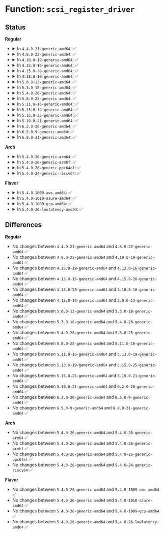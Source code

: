 # Function: <code>scsi_register_driver</code>

## Status
<b>Regular</b>
<ul>
<li>
<details>
<summary>In <code>4.4.0-21-generic-amd64</code>: ✅</summary>

```c
int scsi_register_driver(struct device_driver * drv)
```

```json
{
  "name": "scsi_register_driver",
  "collision_type": "Unique Global",
  "inline_type": "No",
  "funcs": [
    {
      "addr": 18446744071584830704,
      "name": "scsi_register_driver",
      "external": true,
      "loc": "drivers/scsi/scsi_sysfs.c:1217",
      "file": "drivers/scsi/scsi_sysfs.c",
      "inline": "seen, unknown",
      "caller_inline": [],
      "caller_func": [
        "drivers/scsi/sd.c:init_sd"
      ]
    }
  ],
  "symbols": [
    {
      "addr": 18446744071584830704,
      "name": "scsi_register_driver",
      "section": ".text",
      "bind": "STB_GLOBAL",
      "size": 24
    }
  ]
}
```
</details>
</li>
<li>
<details>
<summary>In <code>4.8.0-22-generic-amd64</code>: ✅</summary>

```c
int scsi_register_driver(struct device_driver * drv)
```

```json
{
  "name": "scsi_register_driver",
  "collision_type": "Unique Global",
  "inline_type": "No",
  "funcs": [
    {
      "addr": 18446744071585192816,
      "name": "scsi_register_driver",
      "external": true,
      "loc": "drivers/scsi/scsi_sysfs.c:1392",
      "file": "drivers/scsi/scsi_sysfs.c",
      "inline": "seen, unknown",
      "caller_inline": [],
      "caller_func": [
        "drivers/scsi/sd.c:init_sd"
      ]
    }
  ],
  "symbols": [
    {
      "addr": 18446744071585192816,
      "name": "scsi_register_driver",
      "section": ".text",
      "bind": "STB_GLOBAL",
      "size": 24
    }
  ]
}
```
</details>
</li>
<li>
<details>
<summary>In <code>4.10.0-19-generic-amd64</code>: ✅</summary>

```c
int scsi_register_driver(struct device_driver * drv)
```

```json
{
  "name": "scsi_register_driver",
  "collision_type": "Unique Global",
  "inline_type": "No",
  "funcs": [
    {
      "addr": 18446744071585387536,
      "name": "scsi_register_driver",
      "external": true,
      "loc": "drivers/scsi/scsi_sysfs.c:1388",
      "file": "drivers/scsi/scsi_sysfs.c",
      "inline": "seen, unknown",
      "caller_inline": [],
      "caller_func": [
        "drivers/scsi/sd.c:init_sd"
      ]
    }
  ],
  "symbols": [
    {
      "addr": 18446744071585387536,
      "name": "scsi_register_driver",
      "section": ".text",
      "bind": "STB_GLOBAL",
      "size": 24
    }
  ]
}
```
</details>
</li>
<li>
<details>
<summary>In <code>4.13.0-16-generic-amd64</code>: ✅</summary>

```c
int scsi_register_driver(struct device_driver * drv)
```

```json
{
  "name": "scsi_register_driver",
  "collision_type": "Unique Global",
  "inline_type": "No",
  "funcs": [
    {
      "addr": 18446744071585472320,
      "name": "scsi_register_driver",
      "external": true,
      "loc": "drivers/scsi/scsi_sysfs.c:1416",
      "file": "drivers/scsi/scsi_sysfs.c",
      "inline": "seen, unknown",
      "caller_inline": [],
      "caller_func": [
        "drivers/scsi/sd.c:init_sd"
      ]
    }
  ],
  "symbols": [
    {
      "addr": 18446744071585472320,
      "name": "scsi_register_driver",
      "section": ".text",
      "bind": "STB_GLOBAL",
      "size": 24
    }
  ]
}
```
</details>
</li>
<li>
<details>
<summary>In <code>4.15.0-20-generic-amd64</code>: ✅</summary>

```c
int scsi_register_driver(struct device_driver * drv)
```

```json
{
  "name": "scsi_register_driver",
  "collision_type": "Unique Global",
  "inline_type": "No",
  "funcs": [
    {
      "addr": 18446744071585903456,
      "name": "scsi_register_driver",
      "external": true,
      "loc": "drivers/scsi/scsi_sysfs.c:1470",
      "file": "drivers/scsi/scsi_sysfs.c",
      "inline": "seen, unknown",
      "caller_inline": [],
      "caller_func": [
        "drivers/scsi/sd.c:init_sd"
      ]
    }
  ],
  "symbols": [
    {
      "addr": 18446744071585903456,
      "name": "scsi_register_driver",
      "section": ".text",
      "bind": "STB_GLOBAL",
      "size": 24
    }
  ]
}
```
</details>
</li>
<li>
<details>
<summary>In <code>4.18.0-10-generic-amd64</code>: ✅</summary>

```c
int scsi_register_driver(struct device_driver * drv)
```

```json
{
  "name": "scsi_register_driver",
  "collision_type": "Unique Global",
  "inline_type": "No",
  "funcs": [
    {
      "addr": 18446744071586150256,
      "name": "scsi_register_driver",
      "external": true,
      "loc": "drivers/scsi/scsi_sysfs.c:1493",
      "file": "drivers/scsi/scsi_sysfs.c",
      "inline": "seen, unknown",
      "caller_inline": [],
      "caller_func": [
        "drivers/scsi/sd.c:init_sd",
        "drivers/scsi/sr.c:init_sr"
      ]
    }
  ],
  "symbols": [
    {
      "addr": 18446744071586150256,
      "name": "scsi_register_driver",
      "section": ".text",
      "bind": "STB_GLOBAL",
      "size": 24
    }
  ]
}
```
</details>
</li>
<li>
<details>
<summary>In <code>5.0.0-13-generic-amd64</code>: ✅</summary>

```c
int scsi_register_driver(struct device_driver * drv)
```

```json
{
  "name": "scsi_register_driver",
  "collision_type": "Unique Global",
  "inline_type": "No",
  "funcs": [
    {
      "addr": 18446744071586291824,
      "name": "scsi_register_driver",
      "external": true,
      "loc": "drivers/scsi/scsi_sysfs.c:1499",
      "file": "drivers/scsi/scsi_sysfs.c",
      "inline": "seen, unknown",
      "caller_inline": [],
      "caller_func": [
        "drivers/scsi/sd.c:init_sd",
        "drivers/scsi/sr.c:init_sr"
      ]
    }
  ],
  "symbols": [
    {
      "addr": 18446744071586291824,
      "name": "scsi_register_driver",
      "section": ".text",
      "bind": "STB_GLOBAL",
      "size": 24
    }
  ]
}
```
</details>
</li>
<li>
<details>
<summary>In <code>5.3.0-18-generic-amd64</code>: ✅</summary>

```c
int scsi_register_driver(struct device_driver * drv)
```

```json
{
  "name": "scsi_register_driver",
  "collision_type": "Unique Global",
  "inline_type": "No",
  "funcs": [
    {
      "addr": 18446744071586535312,
      "name": "scsi_register_driver",
      "external": true,
      "loc": "drivers/scsi/scsi_sysfs.c:1511",
      "file": "drivers/scsi/scsi_sysfs.c",
      "inline": "seen, unknown",
      "caller_inline": [],
      "caller_func": [
        "drivers/scsi/sd.c:init_sd",
        "drivers/scsi/sr.c:init_sr"
      ]
    }
  ],
  "symbols": [
    {
      "addr": 18446744071586535312,
      "name": "scsi_register_driver",
      "section": ".text",
      "bind": "STB_GLOBAL",
      "size": 24
    }
  ]
}
```
</details>
</li>
<li>
<details>
<summary>In <code>5.4.0-26-generic-amd64</code>: ✅</summary>

```c
int scsi_register_driver(struct device_driver * drv)
```

```json
{
  "name": "scsi_register_driver",
  "collision_type": "Unique Global",
  "inline_type": "No",
  "funcs": [
    {
      "addr": 18446744071586683408,
      "name": "scsi_register_driver",
      "external": true,
      "loc": "drivers/scsi/scsi_sysfs.c:1520",
      "file": "drivers/scsi/scsi_sysfs.c",
      "inline": "seen, unknown",
      "caller_inline": [],
      "caller_func": [
        "drivers/scsi/sd.c:init_sd",
        "drivers/scsi/sr.c:init_sr"
      ]
    }
  ],
  "symbols": [
    {
      "addr": 18446744071586683408,
      "name": "scsi_register_driver",
      "section": ".text",
      "bind": "STB_GLOBAL",
      "size": 24
    }
  ]
}
```
</details>
</li>
<li>
<details>
<summary>In <code>5.8.0-25-generic-amd64</code>: ✅</summary>

```c
int scsi_register_driver(struct device_driver * drv)
```

```json
{
  "name": "scsi_register_driver",
  "collision_type": "Unique Global",
  "inline_type": "No",
  "funcs": [
    {
      "addr": 18446744071587481744,
      "name": "scsi_register_driver",
      "external": true,
      "loc": "drivers/scsi/scsi_sysfs.c:1540",
      "file": "drivers/scsi/scsi_sysfs.c",
      "inline": "seen, unknown",
      "caller_inline": [],
      "caller_func": [
        "drivers/scsi/sd.c:init_sd",
        "drivers/scsi/sr.c:init_sr"
      ]
    }
  ],
  "symbols": [
    {
      "addr": 18446744071587481744,
      "name": "scsi_register_driver",
      "section": ".text",
      "bind": "STB_GLOBAL",
      "size": 24
    }
  ]
}
```
</details>
</li>
<li>
<details>
<summary>In <code>5.11.0-16-generic-amd64</code>: ✅</summary>

```c
int scsi_register_driver(struct device_driver * drv)
```

```json
{
  "name": "scsi_register_driver",
  "collision_type": "Unique Global",
  "inline_type": "No",
  "funcs": [
    {
      "addr": 18446744071587549328,
      "name": "scsi_register_driver",
      "external": true,
      "loc": "drivers/scsi/scsi_sysfs.c:1551",
      "file": "drivers/scsi/scsi_sysfs.c",
      "inline": "seen, unknown",
      "caller_inline": [],
      "caller_func": [
        "drivers/scsi/sd.c:init_sd",
        "drivers/scsi/sr.c:init_sr"
      ]
    }
  ],
  "symbols": [
    {
      "addr": 18446744071587549328,
      "name": "scsi_register_driver",
      "section": ".text",
      "bind": "STB_GLOBAL",
      "size": 24
    }
  ]
}
```
</details>
</li>
<li>
<details>
<summary>In <code>5.13.0-19-generic-amd64</code>: ✅</summary>

```c
int scsi_register_driver(struct device_driver * drv)
```

```json
{
  "name": "scsi_register_driver",
  "collision_type": "Unique Global",
  "inline_type": "No",
  "funcs": [
    {
      "addr": 18446744071587431760,
      "name": "scsi_register_driver",
      "external": true,
      "loc": "drivers/scsi/scsi_sysfs.c:1557",
      "file": "drivers/scsi/scsi_sysfs.c",
      "inline": "seen, unknown",
      "caller_inline": [],
      "caller_func": [
        "drivers/scsi/sd.c:init_sd",
        "drivers/scsi/sr.c:init_sr"
      ]
    }
  ],
  "symbols": [
    {
      "addr": 18446744071587431760,
      "name": "scsi_register_driver",
      "section": ".text",
      "bind": "STB_GLOBAL",
      "size": 24
    }
  ]
}
```
</details>
</li>
<li>
<details>
<summary>In <code>5.15.0-25-generic-amd64</code>: ✅</summary>

```c
int scsi_register_driver(struct device_driver * drv)
```

```json
{
  "name": "scsi_register_driver",
  "collision_type": "Unique Global",
  "inline_type": "No",
  "funcs": [
    {
      "addr": 18446744071588005152,
      "name": "scsi_register_driver",
      "external": true,
      "loc": "drivers/scsi/scsi_sysfs.c:1583",
      "file": "drivers/scsi/scsi_sysfs.c",
      "inline": "seen, unknown",
      "caller_inline": [],
      "caller_func": [
        "drivers/scsi/sd.c:init_sd",
        "drivers/scsi/sr.c:init_sr"
      ]
    }
  ],
  "symbols": [
    {
      "addr": 18446744071588005152,
      "name": "scsi_register_driver",
      "section": ".text",
      "bind": "STB_GLOBAL",
      "size": 24
    }
  ]
}
```
</details>
</li>
<li>
<details>
<summary>In <code>5.19.0-21-generic-amd64</code>: ✅</summary>

```c
int scsi_register_driver(struct device_driver * drv)
```

```json
{
  "name": "scsi_register_driver",
  "collision_type": "Unique Global",
  "inline_type": "No",
  "funcs": [
    {
      "addr": 18446744071589365776,
      "name": "scsi_register_driver",
      "external": true,
      "loc": "drivers/scsi/scsi_sysfs.c:1577",
      "file": "drivers/scsi/scsi_sysfs.c",
      "inline": "seen, unknown",
      "caller_inline": [],
      "caller_func": [
        "drivers/scsi/sd.c:init_sd",
        "drivers/scsi/sr.c:init_sr"
      ]
    }
  ],
  "symbols": [
    {
      "addr": 18446744071589365776,
      "name": "scsi_register_driver",
      "section": ".text",
      "bind": "STB_GLOBAL",
      "size": 30
    }
  ]
}
```
</details>
</li>
<li>
<details>
<summary>In <code>6.2.0-20-generic-amd64</code>: ✅</summary>

```c
int scsi_register_driver(struct device_driver * drv)
```

```json
{
  "name": "scsi_register_driver",
  "collision_type": "Unique Global",
  "inline_type": "No",
  "funcs": [
    {
      "addr": 18446744071590935312,
      "name": "scsi_register_driver",
      "external": true,
      "loc": "drivers/scsi/scsi_sysfs.c:1572",
      "file": "drivers/scsi/scsi_sysfs.c",
      "inline": "seen, unknown",
      "caller_inline": [],
      "caller_func": [
        "drivers/scsi/sd.c:init_sd",
        "drivers/scsi/sr.c:init_sr"
      ]
    }
  ],
  "symbols": [
    {
      "addr": 18446744071590935312,
      "name": "scsi_register_driver",
      "section": ".text",
      "bind": "STB_GLOBAL",
      "size": 30
    }
  ]
}
```
</details>
</li>
<li>
<details>
<summary>In <code>6.5.0-9-generic-amd64</code>: ✅</summary>

```c
int scsi_register_driver(struct device_driver * drv)
```

```json
{
  "name": "scsi_register_driver",
  "collision_type": "Unique Global",
  "inline_type": "No",
  "funcs": [
    {
      "addr": 18446744071591278928,
      "name": "scsi_register_driver",
      "external": true,
      "loc": "drivers/scsi/scsi_sysfs.c:1602",
      "file": "drivers/scsi/scsi_sysfs.c",
      "inline": "seen, unknown",
      "caller_inline": [],
      "caller_func": [
        "drivers/scsi/sd.c:init_sd",
        "drivers/scsi/sr.c:init_sr"
      ]
    }
  ],
  "symbols": [
    {
      "addr": 18446744071591278928,
      "name": "scsi_register_driver",
      "section": ".text",
      "bind": "STB_GLOBAL",
      "size": 30
    }
  ]
}
```
</details>
</li>
<li>
<details>
<summary>In <code>6.8.0-31-generic-amd64</code>: ✅</summary>

```c
int scsi_register_driver(struct device_driver * drv)
```

```json
{
  "name": "scsi_register_driver",
  "collision_type": "Unique Global",
  "inline_type": "No",
  "funcs": [
    {
      "addr": 18446744071591626368,
      "name": "scsi_register_driver",
      "external": true,
      "loc": "drivers/scsi/scsi_sysfs.c:1602",
      "file": "drivers/scsi/scsi_sysfs.c",
      "inline": "seen, unknown",
      "caller_inline": [],
      "caller_func": [
        "drivers/scsi/sd.c:init_sd",
        "drivers/scsi/sr.c:init_sr"
      ]
    }
  ],
  "symbols": [
    {
      "addr": 18446744071591626368,
      "name": "scsi_register_driver",
      "section": ".text",
      "bind": "STB_GLOBAL",
      "size": 30
    }
  ]
}
```
</details>
</li>
</ul>
<b>Arch</b>
<ul>
<li>
<details>
<summary>In <code>5.4.0-26-generic-arm64</code>: ✅</summary>

```c
int scsi_register_driver(struct device_driver * drv)
```

```json
{
  "name": "scsi_register_driver",
  "collision_type": "Unique Global",
  "inline_type": "No",
  "funcs": [
    {
      "addr": 18446603336499586960,
      "name": "scsi_register_driver",
      "external": true,
      "loc": "drivers/scsi/scsi_sysfs.c:1520",
      "file": "drivers/scsi/scsi_sysfs.c",
      "inline": "seen, unknown",
      "caller_inline": [],
      "caller_func": [
        "drivers/scsi/sd.c:init_sd",
        "drivers/scsi/sr.c:init_sr"
      ]
    }
  ],
  "symbols": [
    {
      "addr": 18446603336499586960,
      "name": "scsi_register_driver",
      "section": ".text",
      "bind": "STB_GLOBAL",
      "size": 60
    }
  ]
}
```
</details>
</li>
<li>
<details>
<summary>In <code>5.4.0-26-generic-armhf</code>: ✅</summary>

```c
int scsi_register_driver(struct device_driver * drv)
```

```json
{
  "name": "scsi_register_driver",
  "collision_type": "Unique Global",
  "inline_type": "No",
  "funcs": [
    {
      "addr": 3232046640,
      "name": "scsi_register_driver",
      "external": true,
      "loc": "drivers/scsi/scsi_sysfs.c:1520",
      "file": "drivers/scsi/scsi_sysfs.c",
      "inline": "seen, unknown",
      "caller_inline": [],
      "caller_func": [
        "drivers/scsi/sd.c:init_sd",
        "drivers/scsi/sr.c:init_sr"
      ]
    }
  ],
  "symbols": [
    {
      "addr": 3232046640,
      "name": "scsi_register_driver",
      "section": ".text",
      "bind": "STB_GLOBAL",
      "size": 40
    }
  ]
}
```
</details>
</li>
<li>
<details>
<summary>In <code>5.4.0-26-generic-ppc64el</code>: ✅</summary>

```c
int scsi_register_driver(struct device_driver * drv)
```

```json
{
  "name": "scsi_register_driver",
  "collision_type": "Unique Global",
  "inline_type": "No",
  "funcs": [
    {
      "addr": 13835058055292889200,
      "name": "scsi_register_driver",
      "external": true,
      "loc": "drivers/scsi/scsi_sysfs.c:1520",
      "file": "drivers/scsi/scsi_sysfs.c",
      "inline": "seen, unknown",
      "caller_inline": [],
      "caller_func": [
        "drivers/scsi/sd.c:init_sd",
        "drivers/scsi/sr.c:init_sr"
      ]
    }
  ],
  "symbols": [
    {
      "addr": 13835058055292889200,
      "name": "scsi_register_driver",
      "section": ".text",
      "bind": "STB_GLOBAL",
      "size": 64
    }
  ]
}
```
</details>
</li>
<li>
<details>
<summary>In <code>5.4.0-24-generic-riscv64</code>: ✅</summary>

```c
int scsi_register_driver(struct device_driver * drv)
```

```json
{
  "name": "scsi_register_driver",
  "collision_type": "Unique Global",
  "inline_type": "No",
  "funcs": [
    {
      "addr": 18446743936276779570,
      "name": "scsi_register_driver",
      "external": true,
      "loc": "drivers/scsi/scsi_sysfs.c:1520",
      "file": "drivers/scsi/scsi_sysfs.c",
      "inline": "seen, unknown",
      "caller_inline": [],
      "caller_func": [
        "drivers/scsi/sd.c:init_sd",
        "drivers/scsi/sr.c:init_sr"
      ]
    }
  ],
  "symbols": [
    {
      "addr": 18446743936276779570,
      "name": "scsi_register_driver",
      "section": ".text",
      "bind": "STB_GLOBAL",
      "size": 52
    }
  ]
}
```
</details>
</li>
</ul>
<b>Flavor</b>
<ul>
<li>
<details>
<summary>In <code>5.4.0-1009-aws-amd64</code>: ✅</summary>

```c
int scsi_register_driver(struct device_driver * drv)
```

```json
{
  "name": "scsi_register_driver",
  "collision_type": "Unique Global",
  "inline_type": "No",
  "funcs": [
    {
      "addr": 18446744071586373888,
      "name": "scsi_register_driver",
      "external": true,
      "loc": "drivers/scsi/scsi_sysfs.c:1520",
      "file": "drivers/scsi/scsi_sysfs.c",
      "inline": "seen, unknown",
      "caller_inline": [],
      "caller_func": [
        "drivers/scsi/sd.c:init_sd",
        "drivers/scsi/sr.c:init_sr"
      ]
    }
  ],
  "symbols": [
    {
      "addr": 18446744071586373888,
      "name": "scsi_register_driver",
      "section": ".text",
      "bind": "STB_GLOBAL",
      "size": 24
    }
  ]
}
```
</details>
</li>
<li>
<details>
<summary>In <code>5.4.0-1010-azure-amd64</code>: ✅</summary>

```c
int scsi_register_driver(struct device_driver * drv)
```

```json
{
  "name": "scsi_register_driver",
  "collision_type": "Unique Global",
  "inline_type": "No",
  "funcs": [
    {
      "addr": 18446744071586215200,
      "name": "scsi_register_driver",
      "external": true,
      "loc": "drivers/scsi/scsi_sysfs.c:1520",
      "file": "drivers/scsi/scsi_sysfs.c",
      "inline": "seen, unknown",
      "caller_inline": [],
      "caller_func": [
        "drivers/scsi/sd.c:init_sd",
        "drivers/scsi/sr.c:init_sr"
      ]
    }
  ],
  "symbols": [
    {
      "addr": 18446744071586215200,
      "name": "scsi_register_driver",
      "section": ".text",
      "bind": "STB_GLOBAL",
      "size": 24
    }
  ]
}
```
</details>
</li>
<li>
<details>
<summary>In <code>5.4.0-1009-gcp-amd64</code>: ✅</summary>

```c
int scsi_register_driver(struct device_driver * drv)
```

```json
{
  "name": "scsi_register_driver",
  "collision_type": "Unique Global",
  "inline_type": "No",
  "funcs": [
    {
      "addr": 18446744071586631376,
      "name": "scsi_register_driver",
      "external": true,
      "loc": "drivers/scsi/scsi_sysfs.c:1520",
      "file": "drivers/scsi/scsi_sysfs.c",
      "inline": "seen, unknown",
      "caller_inline": [],
      "caller_func": [
        "drivers/scsi/sd.c:init_sd",
        "drivers/scsi/sr.c:init_sr"
      ]
    }
  ],
  "symbols": [
    {
      "addr": 18446744071586631376,
      "name": "scsi_register_driver",
      "section": ".text",
      "bind": "STB_GLOBAL",
      "size": 24
    }
  ]
}
```
</details>
</li>
<li>
<details>
<summary>In <code>5.4.0-26-lowlatency-amd64</code>: ✅</summary>

```c
int scsi_register_driver(struct device_driver * drv)
```

```json
{
  "name": "scsi_register_driver",
  "collision_type": "Unique Global",
  "inline_type": "No",
  "funcs": [
    {
      "addr": 18446744071586743920,
      "name": "scsi_register_driver",
      "external": true,
      "loc": "drivers/scsi/scsi_sysfs.c:1520",
      "file": "drivers/scsi/scsi_sysfs.c",
      "inline": "seen, unknown",
      "caller_inline": [],
      "caller_func": [
        "drivers/scsi/sd.c:init_sd",
        "drivers/scsi/sr.c:init_sr"
      ]
    }
  ],
  "symbols": [
    {
      "addr": 18446744071586743920,
      "name": "scsi_register_driver",
      "section": ".text",
      "bind": "STB_GLOBAL",
      "size": 24
    }
  ]
}
```
</details>
</li>
</ul>

## Differences
<b>Regular</b>
<ul>
<li>
No changes between <code>4.4.0-21-generic-amd64</code> and <code>4.8.0-22-generic-amd64</code> ✅
</li>
<li>
No changes between <code>4.8.0-22-generic-amd64</code> and <code>4.10.0-19-generic-amd64</code> ✅
</li>
<li>
No changes between <code>4.10.0-19-generic-amd64</code> and <code>4.13.0-16-generic-amd64</code> ✅
</li>
<li>
No changes between <code>4.13.0-16-generic-amd64</code> and <code>4.15.0-20-generic-amd64</code> ✅
</li>
<li>
No changes between <code>4.15.0-20-generic-amd64</code> and <code>4.18.0-10-generic-amd64</code> ✅
</li>
<li>
No changes between <code>4.18.0-10-generic-amd64</code> and <code>5.0.0-13-generic-amd64</code> ✅
</li>
<li>
No changes between <code>5.0.0-13-generic-amd64</code> and <code>5.3.0-18-generic-amd64</code> ✅
</li>
<li>
No changes between <code>5.3.0-18-generic-amd64</code> and <code>5.4.0-26-generic-amd64</code> ✅
</li>
<li>
No changes between <code>5.4.0-26-generic-amd64</code> and <code>5.8.0-25-generic-amd64</code> ✅
</li>
<li>
No changes between <code>5.8.0-25-generic-amd64</code> and <code>5.11.0-16-generic-amd64</code> ✅
</li>
<li>
No changes between <code>5.11.0-16-generic-amd64</code> and <code>5.13.0-19-generic-amd64</code> ✅
</li>
<li>
No changes between <code>5.13.0-19-generic-amd64</code> and <code>5.15.0-25-generic-amd64</code> ✅
</li>
<li>
No changes between <code>5.15.0-25-generic-amd64</code> and <code>5.19.0-21-generic-amd64</code> ✅
</li>
<li>
No changes between <code>5.19.0-21-generic-amd64</code> and <code>6.2.0-20-generic-amd64</code> ✅
</li>
<li>
No changes between <code>6.2.0-20-generic-amd64</code> and <code>6.5.0-9-generic-amd64</code> ✅
</li>
<li>
No changes between <code>6.5.0-9-generic-amd64</code> and <code>6.8.0-31-generic-amd64</code> ✅
</li>
</ul>
<b>Arch</b>
<ul>
<li>
No changes between <code>5.4.0-26-generic-amd64</code> and <code>5.4.0-26-generic-arm64</code> ✅
</li>
<li>
No changes between <code>5.4.0-26-generic-amd64</code> and <code>5.4.0-26-generic-armhf</code> ✅
</li>
<li>
No changes between <code>5.4.0-26-generic-amd64</code> and <code>5.4.0-26-generic-ppc64el</code> ✅
</li>
<li>
No changes between <code>5.4.0-26-generic-amd64</code> and <code>5.4.0-24-generic-riscv64</code> ✅
</li>
</ul>
<b>Flavor</b>
<ul>
<li>
No changes between <code>5.4.0-26-generic-amd64</code> and <code>5.4.0-1009-aws-amd64</code> ✅
</li>
<li>
No changes between <code>5.4.0-26-generic-amd64</code> and <code>5.4.0-1010-azure-amd64</code> ✅
</li>
<li>
No changes between <code>5.4.0-26-generic-amd64</code> and <code>5.4.0-1009-gcp-amd64</code> ✅
</li>
<li>
No changes between <code>5.4.0-26-generic-amd64</code> and <code>5.4.0-26-lowlatency-amd64</code> ✅
</li>
</ul>
